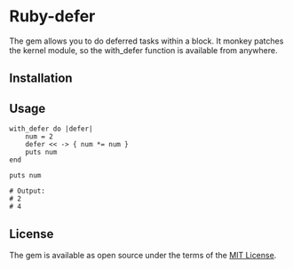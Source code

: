 # Ruby-defer

The gem allows you to do deferred tasks within a block. It monkey patches the kernel module, so the with_defer function is available from anywhere.

## Installation

## Usage

```
with_defer do |defer|
    num = 2
    defer << -> { num *= num }
    puts num
end

puts num

# Output: 
# 2
# 4
```

## License

The gem is available as open source under the terms of the [MIT License](https://opensource.org/licenses/MIT).

